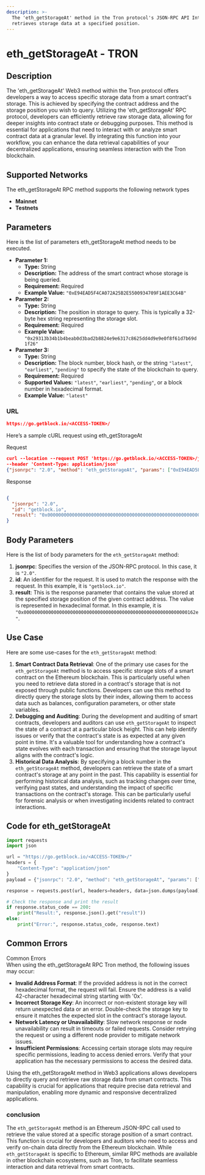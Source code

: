 ```yaml
---
description: >-
  The 'eth_getStorageAt' method in the Tron protocol's JSON-RPC API Interface
  retrieves storage data at a specified position.
---
```


# eth\_getStorageAt - TRON

## Description

The 'eth\_getStorageAt' Web3 method within the Tron protocol offers developers a way to access specific storage data from a smart contract's storage. This is achieved by specifying the contract address and the storage position you wish to query. Utilizing the 'eth\_getStorageAt' RPC protocol, developers can efficiently retrieve raw storage data, allowing for deeper insights into contract state or debugging purposes. This method is essential for applications that need to interact with or analyze smart contract data at a granular level. By integrating this function into your workflow, you can enhance the data retrieval capabilities of your decentralized applications, ensuring seamless interaction with the Tron blockchain.

## Supported Networks

The eth\_getStorageAt RPC method supports the following network types

* **Mainnet**
* **Testnets**

## Parameters

Here is the list of parameters eth\_getStorageAt method needs to be executed.

* **Parameter 1:**
  * **Type:** String
  * **Description:** The address of the smart contract whose storage is being queried.
  * **Requirement:** Required
  * **Example Value:** `"0xE94EAD5F4CA072A25B2E5500934709F1AEE3C64B"`
* **Parameter 2:**
  * **Type:** String
  * **Description:** The position in storage to query. This is typically a 32-byte hex string representing the storage slot.
  * **Requirement:** Required
  * **Example Value:** `"0x29313b34b1b4beab0d3bad2b8824e9e6317c8625dd4d9e9e0f8f61d7b69d1f26"`
* **Parameter 3:**
  * **Type:** String
  * **Description:** The block number, block hash, or the string `"latest"`, `"earliest"`, `"pending"` to specify the state of the blockchain to query.
  * **Requirement:** Required
  * **Supported Values:** `"latest"`, `"earliest"`, `"pending"`, or a block number in hexadecimal format.
  * **Example Value:** `"latest"`

### URL

```json
https://go.getblock.io/<ACCESS-TOKEN>/
```

Here’s a sample cURL request using eth\_getStorageAt

Request

```json
curl --location --request POST 'https://go.getblock.io/<ACCESS-TOKEN>/jsonrpc' 
--header 'Content-Type: application/json' 
{"jsonrpc": "2.0", "method": "eth_getStorageAt", "params": ["0xE94EAD5F4CA072A25B2E5500934709F1AEE3C64B", "0x29313b34b1b4beab0d3bad2b8824e9e6317c8625dd4d9e9e0f8f61d7b69d1f26", "latest"], "id": "getblock.io"}
```

Response

```json

{
  "jsonrpc": "2.0",
  "id": "getblock.io",
  "result": "0x000000000000000000000000000000000000000000000000000000000000162e"
}
```

## Body Parameters

Here is the list of body parameters for the `eth_getStorageAt` method:

1. **jsonrpc**: Specifies the version of the JSON-RPC protocol. In this case, it is `"2.0"`.
2. **id**: An identifier for the request. It is used to match the response with the request. In this example, it is `"getblock.io"`.
3. **result**: This is the response parameter that contains the value stored at the specified storage position of the given contract address. The value is represented in hexadecimal format. In this example, it is `"0x000000000000000000000000000000000000000000000000000000000000162e"`.

## Use Case

Here are some use-cases for the `eth_getStorageAt` method:

1. **Smart Contract Data Retrieval**: One of the primary use cases for the `eth_getStorageAt` method is to access specific storage slots of a smart contract on the Ethereum blockchain. This is particularly useful when you need to retrieve data stored in a contract's storage that is not exposed through public functions. Developers can use this method to directly query the storage slots by their index, allowing them to access data such as balances, configuration parameters, or other state variables.
2. **Debugging and Auditing**: During the development and auditing of smart contracts, developers and auditors can use `eth_getStorageAt` to inspect the state of a contract at a particular block height. This can help identify issues or verify that the contract's state is as expected at any given point in time. It's a valuable tool for understanding how a contract's state evolves with each transaction and ensuring that the storage layout aligns with the contract's logic.
3. **Historical Data Analysis**: By specifying a block number in the `eth_getStorageAt` method, developers can retrieve the state of a smart contract's storage at any point in the past. This capability is essential for performing historical data analysis, such as tracking changes over time, verifying past states, and understanding the impact of specific transactions on the contract's storage. This can be particularly useful for forensic analysis or when investigating incidents related to contract interactions.

## Code for eth\_getStorageAt

```python
import requests
import json

url = "https://go.getblock.io/<ACCESS-TOKEN>/"
headers = {
    "Content-Type": "application/json"
}
payload = {"jsonrpc": "2.0", "method": "eth_getStorageAt", "params": ["0xE94EAD5F4CA072A25B2E5500934709F1AEE3C64B", "0x29313b34b1b4beab0d3bad2b8824e9e6317c8625dd4d9e9e0f8f61d7b69d1f26", "latest"], "id": "getblock.io"}

response = requests.post(url, headers=headers, data=json.dumps(payload))

# Check the response and print the result
if response.status_code == 200:
    print("Result:", response.json().get("result"))
else:
    print("Error:", response.status_code, response.text)
```

## Common Errors

Common Errors\
When using the eth\_getStorageAt RPC Tron method, the following issues may occur:

* **Invalid Address Format**: If the provided address is not in the correct hexadecimal format, the request will fail. Ensure the address is a valid 42-character hexadecimal string starting with '0x'.
* **Incorrect Storage Key**: An incorrect or non-existent storage key will return unexpected data or an error. Double-check the storage key to ensure it matches the expected slot in the contract's storage layout.
* **Network Latency or Unavailability**: Slow network response or node unavailability can result in timeouts or failed requests. Consider retrying the request or using a different node provider to mitigate network issues.
* **Insufficient Permissions**: Accessing certain storage slots may require specific permissions, leading to access denied errors. Verify that your application has the necessary permissions to access the desired data.

Using the eth\_getStorageAt method in Web3 applications allows developers to directly query and retrieve raw storage data from smart contracts. This capability is crucial for applications that require precise data retrieval and manipulation, enabling more dynamic and responsive decentralized applications.

### conclusion

The `eth_getStorageAt` method is an Ethereum JSON-RPC call used to retrieve the value stored at a specific storage position of a smart contract. This function is crucial for developers and auditors who need to access and verify on-chain data directly from the Ethereum blockchain. While `eth_getStorageAt` is specific to Ethereum, similar RPC methods are available in other blockchain ecosystems, such as Tron, to facilitate seamless interaction and data retrieval from smart contracts.

